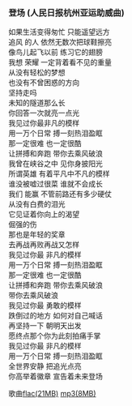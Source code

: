 ### 登场 (人民日报杭州亚运助威曲)  
如果生活变得匆忙 只能遥望远方  
追风 的人 依然无数次把球鞋擦亮  
像鸟儿起飞以前 练习它的翅膀  
我想 荣耀 一定背着看不见的重量  
从没有轻松的梦想  
也没有不曾困惑的方向  
坚持走吗  
未知的隧道那么长  
你回答一次就亮一点光  
我见过你最非凡的模样  
用一万个日常 搏一刻热泪盈眶  
那一定很难 也一定很酷  
让拼搏和奔跑 带你去乘风破浪  
我曾在峡谷之中 见你身披阳光  
所谓英雄 有着平凡中不凡的模样  
谁没被嘘过很菜 谁就不会成长  
我们 能赢 不管前路还有多少硬仗  
从没有白费的泪光  
它见证着你向上的渴望  
倔强的伤  
那也是年轻的奖章  
去再战再败再战又怎样  
我见过你最 非凡的模样  
用一万个日常 搏一刻热泪盈眶  
那一定很难 也一定很酷  
让拼搏和奔跑 带你去乘风破浪  
带你去乘风破浪  
我见过你最 勇敢的模样  
跌倒过的地方 如何对自己喊话  
再坚持一下 朝明天出发  
愿终点那个你为此刻拍痛手掌  
我见过你最 非凡的模样  
用一万个日常 搏一刻热泪盈眶  
全世界安静 把追光点亮  
你高举着徽章 宣告着未来登场  

歌曲[flac(21MB)](dengchang-flac.flac)  [mp3(8MB)](dengchang-mp3.mp3)